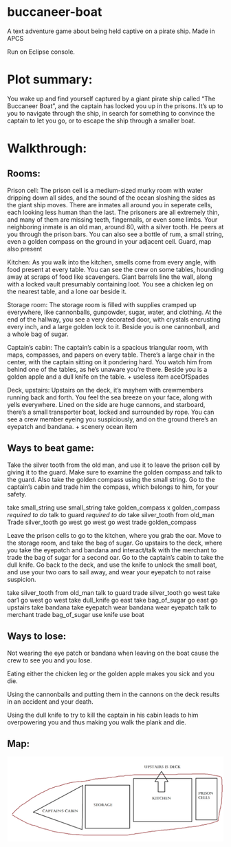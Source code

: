# buccaneer-boat
A text adventure game about being held captive on a pirate ship. Made in APCS

Run on Eclipse console.

# Plot summary:
You wake up and find yourself captured by a giant pirate ship called “The Buccaneer Boat”, and the captain has locked you up in the prisons. It’s up to you to navigate through the ship, in search for something to convince the captain to let you go, or to escape the ship through a smaller boat.


# Walkthrough:
## Rooms:
Prison cell: The prison cell is a medium-sized murky room with water dripping down all sides, and the sound of the ocean sloshing the sides as the giant ship moves. There are inmates all around you in seperate cells, each looking less human than the last. The prisoners are all extremely thin, and many of them are missing teeth, fingernails, or even some limbs. Your neighboring inmate is an old man, around 80, with a silver tooth. He peers at you through the prison bars. You can also see a bottle of rum, a small string, even a golden compass on the ground in your adjacent cell. Guard, map also present

Kitchen: As you walk into the kitchen, smells come from every angle, with food present at every table. You can see the crew on some tables, hounding away at scraps of food like scavengers. Giant barrels line the wall, along with a locked vault presumably containing loot. You see a chicken leg on the nearest table, and a lone oar beside it. 

Storage room: The storage room is filled with supplies cramped up everywhere, like cannonballs, gunpowder, sugar, water, and clothing. At the end of the hallway, you see a very decorated door, with crystals encrusting every inch, and a large golden lock to it. Beside you is one cannonball, and a whole bag of sugar.

Captain’s cabin: The captain’s cabin is a spacious triangular room, with maps, compasses, and papers on every table. There’s a large chair in the center, with the captain sitting on it pondering hard. You watch him from behind one of the tables, as he’s unaware you’re there. Beside you is a golden apple and a dull knife on the table. + useless item aceOfSpades

Deck, upstairs: Upstairs on the deck, it’s mayhem with crewmembers running back and forth. You feel the sea breeze on your face, along with yells everywhere. Lined on the side are huge cannons, and starboard, there’s a small transporter boat, locked and surrounded by rope. You can see a crew member eyeing you suspiciously, and on the ground there’s an eyepatch and bandana. + scenery ocean item

## Ways to beat game: 
Take the silver tooth from the old man, and use it to leave the prison cell by giving it to the guard. Make sure to examine the golden compass and talk to the guard. Also take the golden compass using the small string. Go to the captain’s cabin and trade him the compass, which belongs to him, for your safety. 

take small_string
use small_string
take golden_compass
x golden_compass *required to do*
talk to guard *required to do*
take silver_tooth from old_man
Trade silver_tooth
go west
go west
go west
trade golden_compass

Leave the prison cells to go to the kitchen, where you grab the oar. Move to the storage room, and take the bag of sugar. Go upstairs to the deck, where you take the eyepatch and bandana and interact/talk with the merchant to trade the bag of sugar for a second oar. Go to the captain’s cabin to take the dull knife. Go back to the deck, and use the knife to unlock the small boat, and use your two oars to sail away, and wear your eyepatch to not raise suspicion. 

take silver_tooth from old_man
talk to guard
trade silver_tooth
go west
take oar1
go west
go west
take dull_knife
go east
take bag_of_sugar
go east
go upstairs
take bandana
take eyepatch
wear bandana
wear eyepatch
talk to merchant
trade bag_of_sugar
use knife
use boat

## Ways to lose:
Not wearing the eye patch or bandana when leaving on the boat cause the crew to see you and you lose.

Eating either the chicken leg or the golden apple makes you sick and you die. 

Using the cannonballs and putting them in the cannons on the deck results in an accident and your death.

Using the dull knife to try to kill the captain in his cabin leads to him overpowering you and thus making you walk the plank and die.

## Map:

![Buccaneer Boat map](map.png)
